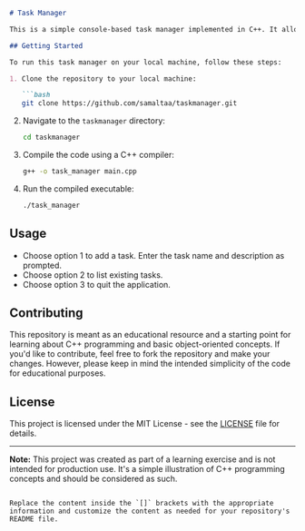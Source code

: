 ```markdown
# Task Manager

This is a simple console-based task manager implemented in C++. It allows you to add tasks with names and descriptions, and then list the tasks. The program provides an interactive menu for adding tasks, listing existing tasks, and quitting the application. This code serves as a straightforward example for educational purposes.

## Getting Started

To run this task manager on your local machine, follow these steps:

1. Clone the repository to your local machine:

   ```bash
   git clone https://github.com/samaltaa/taskmanager.git
   ```

2. Navigate to the `taskmanager` directory:

   ```bash
   cd taskmanager
   ```

3. Compile the code using a C++ compiler:

   ```bash
   g++ -o task_manager main.cpp
   ```

4. Run the compiled executable:

   ```bash
   ./task_manager
   ```

## Usage

- Choose option 1 to add a task. Enter the task name and description as prompted.
- Choose option 2 to list existing tasks.
- Choose option 3 to quit the application.

## Contributing

This repository is meant as an educational resource and a starting point for learning about C++ programming and basic object-oriented concepts. If you'd like to contribute, feel free to fork the repository and make your changes. However, please keep in mind the intended simplicity of the code for educational purposes.

## License

This project is licensed under the MIT License - see the [LICENSE](LICENSE) file for details.

---

**Note:** This project was created as part of a learning exercise and is not intended for production use. It's a simple illustration of C++ programming concepts and should be considered as such.
```

Replace the content inside the `[]` brackets with the appropriate information and customize the content as needed for your repository's README file.
